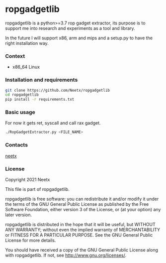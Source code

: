 # ropgadgetlib

ropgadgetlib is a python>=3.7 rop gadget extractor, its purpose is to support me into research and experiments as a tool and library.

In the future I will support x86, arm and mips and a setup.py to have the right installation way.

### Context

- x86_64 Linux

### Installation and requirements
```bash
git clone https://github.com/Neetx/ropgadgetlib
cd ropgadgetlib
pip install -r requirements.txt
```

### Basic usage

For now it gets ret, syscall and call rax gadget.

```bash
./RopGadgetExtractor.py <FILE_NAME>
```

### Contacts

[neetx](neetx@protonmail.com)

### License

Copyright 2021 Neetx

This file is part of ropgadgetlib.

ropgadgetlib is free software: you can redistribute it and/or modify
it under the terms of the GNU General Public License as published by
the Free Software Foundation, either version 3 of the License, or
(at your option) any later version.

ropgadgetlib is distributed in the hope that it will be useful,
but WITHOUT ANY WARRANTY; without even the implied warranty of
MERCHANTABILITY or FITNESS FOR A PARTICULAR PURPOSE.  See the
GNU General Public License for more details.

You should have received a copy of the GNU General Public License
along with ropgadgetlib.  If not, see <http://www.gnu.org/licenses/>.